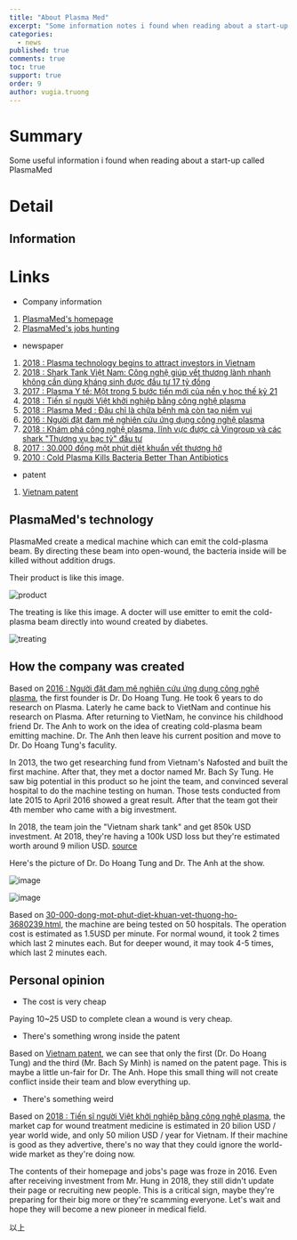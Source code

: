 ```yaml
---
title: "About Plasma Med"
excerpt: "Some information notes i found when reading about a start-up name PlasmaMed."
categories: 
  - news
published: true
comments: true
toc: true
support: true
order: 9
author: vugia.truong
---
```


# Summary

Some useful information i found when reading about a start-up called PlasmaMed

# Detail

## Information

# Links

* Company information

1. [PlasmaMed's homepage](http://plasma.vn/)
2. [PlasmaMed's jobs hunting](https://jobsgo.vn/tuyen-dung/cong-ty-cp-cong-nghe-plasma-viet-nam-106785256.html)

* newspaper

1. [2018 : Plasma technology begins to attract investors in Vietnam](https://english.vietnamnet.vn/fms/science-it/207960/plasma-technology-begins-to-attract-investors-in-vietnam.html)
2. [2018 : Shark Tank Việt Nam: Công nghệ giúp vết thương lành nhanh không cần dùng kháng sinh được đầu tư 17 tỷ đồng](https://vietnammoi.vn/shark-tank-viet-nam-cong-nghe-giup-vet-thuong-lanh-nhanh-khong-can-dung-khang-sinh-duoc-dau-tu-17-ty-dong-138495.htm)
3. [2017 : Plasma Y tế: Một trong 5 bước tiến mới của nền y học thế kỷ 21](https://suckhoenoitiet.vn/plasma-y-te-mot-trong-5-buoc-tien-moi-cua-nen-y-hoc-the-ky-21.html)
4. [2018 : Tiến sĩ người Việt khởi nghiệp bằng công nghệ plasma](https://vnexpress.net/khoa-hoc/tien-si-nguoi-viet-khoi-nghiep-bang-cong-nghe-plasma-3776227.html)
5. [2018 : Plasma Med : Đâu chỉ là chữa bệnh mà còn tạo niềm vui](https://suckhoenoitiet.vn/plasma-med-dau-chi-la-chua-benh-ma-con-tao-niem-vui.html)
6. [2016 : Người đặt đam mê nghiên cứu ứng dụng công nghệ plasma](https://baotintuc.vn/nguoi-tot-viec-tot/nguoi-dat-dam-me-nghien-cuu-ung-dung-cong-nghe-plasma-20161225163429462.htm)
7. [2018 : Khám phá công nghệ plasma, lĩnh vực được cả Vingroup và các shark "Thương vụ bạc tỷ" đầu tư](https://we25.vn/xa-hoi/kham-pha-cong-nghe-plasma-linh-vuc-duoc-ca-vingroup-va-cac-shark-thuong-vu-bac-ty-dau-tu-244584)
8. [2017 : 30.000 đồng một phút diệt khuẩn vết thương hở](https://vnexpress.net/suc-khoe/30-000-dong-mot-phut-diet-khuan-vet-thuong-ho-3680239.html)
9. [2010 : Cold Plasma Kills Bacteria Better Than Antibiotics](https://www.seeker.com/cold-plasma-kills-bacteria-better-than-antibiotics-1765153265.html)

* patent

1. [Vietnam patent](http://digipat.noip.gov.vn/default.aspx?index=4&Search=8ac589e5-74fc-4068-bd4d-6680c4d47054&Record=1)

## PlasmaMed's technology

PlasmaMed create a medical machine which can emit the cold-plasma beam. By directing these beam into open-wound, the bacteria inside will be killed without addition drugs.  

Their product is like this image.

![product](https://suckhoenoitiet.vn/image/data/lybinhht/2018/Mau-plasma.jpg)

The treating is like this image. A docter will use emitter to emit the cold-plasma beam directly into wound created by diabetes.   

![treating](https://suckhoenoitiet.vn/image/data/lybinhht/2018/benh-nhan-tham-gia-thu-tia-plasma-tai-hoi-trai.jpg)

## How the company was created

Based on [2016 : Người đặt đam mê nghiên cứu ứng dụng công nghệ plasma](https://baotintuc.vn/nguoi-tot-viec-tot/nguoi-dat-dam-me-nghien-cuu-ung-dung-cong-nghe-plasma-20161225163429462.htm), the first founder is Dr. Do Hoang Tung. He took 6 years to do research on Plasma. Laterly he came back to VietNam and continue his research on Plasma. After returning to VietNam, he convince his childhood friend Dr. The Anh to work on the idea of creating cold-plasma beam emitting machine. Dr. The Anh then leave his current position and move to Dr. Do Hoang Tung's faculity. 

In 2013, the two get researching fund from Vietnam's Nafosted and built the first machine. After that, they met a doctor named Mr. Bach Sy Tung. He saw big potential in this product so he joint the team, and convinced several hospital to do the machine testing on human. Those tests conducted from late 2015 to April 2016 showed a great result. After that the team got their 4th member who came with a big investment. 

In 2018, the team join the "Vietnam shark tank" and get 850k USD investment. At 2018, they're having a 100k USD loss but they're estimated worth around 9 milion USD. [source](https://vietnammoi.vn/shark-tank-viet-nam-cong-nghe-giup-vet-thuong-lanh-nhanh-khong-can-dung-khang-sinh-duoc-dau-tu-17-ty-dong-138495.htm)

Here's the picture of Dr. Do Hoang Tung and Dr. The Anh at the show. 

![image](https://cdn.vietnammoi.vn/stores/news_dataimages/huongnt/082018/16/00/in_article/5951_39137840_2128581357462153_9036192160889700352_n.jpg)

![image](https://we25.vn/media/images/0001doisong/day-la-cong-nghe-cua-tuong-lai-thu-hut-su-quan-tam-cua-ca-vingroup-lan-shark-viet-va-shark-hung1.png)

Based on [30-000-dong-mot-phut-diet-khuan-vet-thuong-ho-3680239.html](https://vnexpress.net/suc-khoe/30-000-dong-mot-phut-diet-khuan-vet-thuong-ho-3680239.html), the machine are being tested on 50 hospitals. The operation cost is estimated as 1.5USD per minute. For normal wound, it took 2 times which last 2 minutes each. But for deeper wound, it may took 4-5 times, which last 2 minutes each.  

## Personal opinion

* The cost is very cheap

Paying 10~25 USD to complete clean a wound is very cheap. 

* There's something wrong inside the patent
  
Based on [Vietnam patent](http://digipat.noip.gov.vn/default.aspx?index=4&Search=8ac589e5-74fc-4068-bd4d-6680c4d47054&Record=1), we can see that only the first (Dr. Do Hoang Tung) and the third (Mr. Bach Sy Minh) is named on the patent page. This is maybe a little un-fair for Dr. The Anh. Hope this small thing will not create conflict inside their team and blow everything up.

* There's something weird

Based on [2018 : Tiến sĩ người Việt khởi nghiệp bằng công nghệ plasma](https://vnexpress.net/khoa-hoc/tien-si-nguoi-viet-khoi-nghiep-bang-cong-nghe-plasma-3776227.html), the market cap for wound treatment medicine is estimated in 20 bilion USD / year world wide, and only 50 milion USD / year for Vietnam. If their machine is good as they advertive, there's no way that they could ignore the world-wide market as they're doing now.

The contents of their homepage and jobs's page was froze in 2016. Even after receiving investment from Mr. Hung in 2018, they still didn't update their page or recruiting new people. This is a critical sign, maybe they're preparing for their big more or they're scamming everyone. Let's wait and hope they will become a new pioneer in medical field. 


以上

